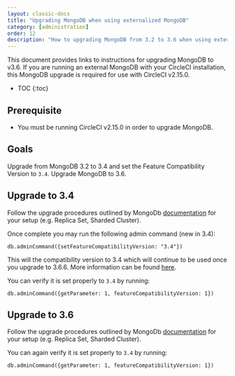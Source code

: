 ```yaml
---
layout: classic-docs
title: "Upgrading MongoDB when using externalized MongoDB"
category: [administration]
order: 12
description: "How to upgrading MongoDB from 3.2 to 3.6 when using externalized MongoDB"
---
```


This document provides links to instructions for upgrading MongoDB to v3.6. If you are running an external MongoDB with your CircleCI installation, this MongoDB upgrade is required for use with CircleCI v2.15.0.

* TOC
{:toc}


## Prerequisite

- You must be running CircleCI v2.15.0 in order to upgrade MongoDB.

## Goals

Upgrade from MongoDB 3.2 to 3.4 and set the Feature Compatibility Version to `3.4`. Upgrade MongoDB to 3.6.

## Upgrade to 3.4

Follow the upgrade procedures outlined by MongoDb [documentation](https://docs.mongodb.com/v3.4/release-notes/3.4/#upgrade-procedures) for your setup (e.g. Replica Set, Sharded Cluster).

Once complete you may run the following admin command (new in 3.4):

```db.adminCommand({setFeatureCompatibilityVersion: "3.4"})```

This will the compatibility version to 3.4 which will continue to be used once you upgrade to 3.6.6. More information can be found [here](https://docs.mongodb.com/manual/reference/command/setFeatureCompatibilityVersion/#setfeaturecompatibilityversion).

You can verify it is set properly to `3.4` by running:

```db.adminCommand({getParameter: 1, featureCompatibilityVersion: 1})```

## Upgrade to 3.6

Follow the upgrade procedures outlined by MongoDb [documentation](https://docs.mongodb.com/v3.6/release-notes/3.6/#upgrade-procedures) for your setup (e.g. Replica Set, Sharded Cluster).

You can again verify it is set properly to `3.4` by running:

```db.adminCommand({getParameter: 1, featureCompatibilityVersion: 1})```
